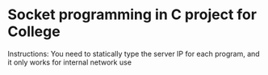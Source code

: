 # Socket programming in C project for College
Instructions: 
You need to statically type the server IP for each program, and it only works for internal network use
